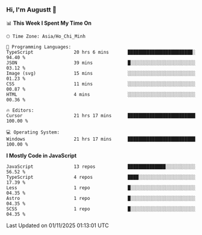 ### Hi, I'm Augustt 👋

<!--START_SECTION:waka-->
📊 **This Week I Spent My Time On** 

```text
🕑︎ Time Zone: Asia/Ho_Chi_Minh

💬 Programming Languages: 
TypeScript               20 hrs 6 mins       ████████████████████████░   94.40 % 
JSON                     39 mins             █░░░░░░░░░░░░░░░░░░░░░░░░   03.12 % 
Image (svg)              15 mins             ░░░░░░░░░░░░░░░░░░░░░░░░░   01.23 % 
CSS                      11 mins             ░░░░░░░░░░░░░░░░░░░░░░░░░   00.87 % 
HTML                     4 mins              ░░░░░░░░░░░░░░░░░░░░░░░░░   00.36 % 

🔥 Editors: 
Cursor                   21 hrs 17 mins      █████████████████████████   100.00 % 

💻 Operating System: 
Windows                  21 hrs 17 mins      █████████████████████████   100.00 % 
```

**I Mostly Code in JavaScript** 

```text
JavaScript               13 repos            ██████████████░░░░░░░░░░░   56.52 % 
TypeScript               4 repos             ████░░░░░░░░░░░░░░░░░░░░░   17.39 % 
Less                     1 repo              █░░░░░░░░░░░░░░░░░░░░░░░░   04.35 % 
Astro                    1 repo              █░░░░░░░░░░░░░░░░░░░░░░░░   04.35 % 
SCSS                     1 repo              █░░░░░░░░░░░░░░░░░░░░░░░░   04.35 % 
```




 Last Updated on 01/11/2025 01:13:01 UTC
<!--END_SECTION:waka-->
